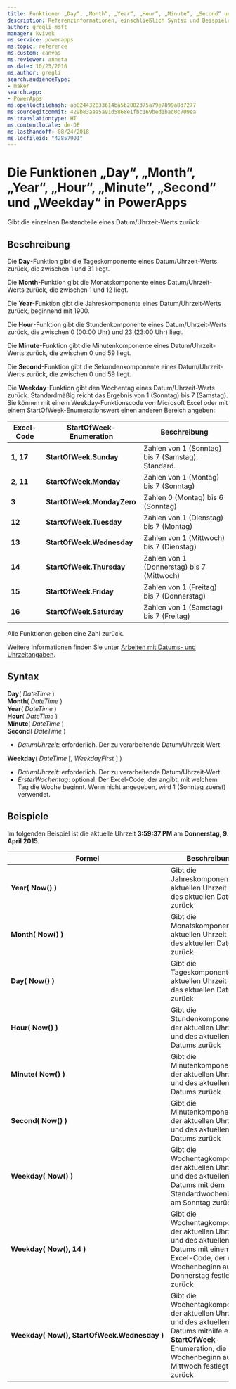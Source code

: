 ```yaml
---
title: Funktionen „Day“, „Month“, „Year“, „Hour“, „Minute“, „Second“ und „Weekday“ | Microsoft-Dokumentation
description: Referenzinformationen, einschließlich Syntax und Beispielen, für die Funktionen „Day“, „Month“, „Year“, „Hour“, „Minute“, „Second“ und „Weekday“ in PowerApps
author: gregli-msft
manager: kvivek
ms.service: powerapps
ms.topic: reference
ms.custom: canvas
ms.reviewer: anneta
ms.date: 10/25/2016
ms.author: gregli
search.audienceType:
- maker
search.app:
- PowerApps
ms.openlocfilehash: ab824432833614ba5b2002375a79e7899a8d7277
ms.sourcegitcommit: 429b83aaa5a91d5868e1fbc169bed1bac0c709ea
ms.translationtype: HT
ms.contentlocale: de-DE
ms.lasthandoff: 08/24/2018
ms.locfileid: "42857901"
---
```

# <a name="day-month-year-hour-minute-second-and-weekday-functions-in-powerapps"></a>Die Funktionen „Day“, „Month“, „Year“, „Hour“, „Minute“, „Second“ und „Weekday“ in PowerApps
Gibt die einzelnen Bestandteile eines Datum/Uhrzeit-Werts zurück

## <a name="description"></a>Beschreibung
Die **Day**-Funktion gibt die Tageskomponente eines Datum/Uhrzeit-Werts zurück, die zwischen 1 und 31 liegt.

Die **Month**-Funktion gibt die Monatskomponente eines Datum/Uhrzeit-Werts zurück, die zwischen 1 und 12 liegt.

Die **Year**-Funktion gibt die Jahreskomponente eines Datum/Uhrzeit-Werts zurück, beginnend mit 1900.

Die **Hour**-Funktion gibt die Stundenkomponente eines Datum/Uhrzeit-Werts zurück, die zwischen 0 (00:00 Uhr) und 23 (23:00 Uhr) liegt.

Die **Minute**-Funktion gibt die Minutenkomponente eines Datum/Uhrzeit-Werts zurück, die zwischen 0 und 59 liegt.

Die **Second**-Funktion gibt die Sekundenkomponente eines Datum/Uhrzeit-Werts zurück, die zwischen 0 und 59 liegt.

Die **Weekday**-Funktion gibt den Wochentag eines Datum/Uhrzeit-Werts zurück.  Standardmäßig reicht das Ergebnis von 1 (Sonntag) bis 7 (Samstag).  Sie können mit einem Weekday-Funktionscode von Microsoft Excel oder mit einem StartOfWeek-Enumerationswert einen anderen Bereich angeben:

| Excel-Code | StartOfWeek-Enumeration | Beschreibung |
| --- | --- | --- |
| **1**, **17** |**StartOfWeek.Sunday** |Zahlen von 1 (Sonntag) bis 7 (Samstag).  Standard. |
| **2**, **11** |**StartOfWeek.Monday** |Zahlen von 1 (Montag) bis 7 (Sonntag) |
| **3** |**StartOfWeek.MondayZero** |Zahlen 0 (Montag) bis 6 (Sonntag) |
| **12** |**StartOfWeek.Tuesday** |Zahlen von 1 (Dienstag) bis 7 (Montag) |
| **13** |**StartOfWeek.Wednesday** |Zahlen von 1 (Mittwoch) bis 7 (Dienstag) |
| **14** |**StartOfWeek.Thursday** |Zahlen von 1 (Donnerstag) bis 7 (Mittwoch) |
| **15** |**StartOfWeek.Friday** |Zahlen von 1 (Freitag) bis 7 (Donnerstag) |
| **16** |**StartOfWeek.Saturday** |Zahlen von 1 (Samstag) bis 7 (Freitag) |

Alle Funktionen geben eine Zahl zurück.

Weitere Informationen finden Sie unter [Arbeiten mit Datums- und Uhrzeitangaben](../show-text-dates-times.md).

## <a name="syntax"></a>Syntax
**Day**( *DateTime* )<br>**Month**( *DateTime* )<br>**Year**( *DateTime* )<br>**Hour**( *DateTime* )<br>**Minute**( *DateTime* )<br>**Second**( *DateTime* )

* *DatumUhrzeit*: erforderlich.  Der zu verarbeitende Datum/Uhrzeit-Wert  

**Weekday**( *DateTime* [, *WeekdayFirst* ] )<br>

* *DatumUhrzeit*: erforderlich.  Der zu verarbeitende Datum/Uhrzeit-Wert 
* *ErsterWochentag*: optional.  Der Excel-Code, der angibt, mit welchem Tag die Woche beginnt.  Wenn nicht angegeben, wird 1 (Sonntag zuerst) verwendet.

## <a name="examples"></a>Beispiele
Im folgenden Beispiel ist die aktuelle Uhrzeit **3:59:37 PM** am **Donnerstag, 9. April 2015**.

| Formel | Beschreibung | Ergebnis |
| --- | --- | --- |
| **Year(&nbsp;Now()&nbsp;)** |Gibt die Jahreskomponente der aktuellen Uhrzeit und des aktuellen Datums zurück |2015 |
| **Month(&nbsp;Now()&nbsp;)** |Gibt die Monatskomponente der aktuellen Uhrzeit und des aktuellen Datums zurück |4 |
| **Day(&nbsp;Now()&nbsp;)** |Gibt die Tageskomponente der aktuellen Uhrzeit und des aktuellen Datums zurück |9 |
| **Hour(&nbsp;Now()&nbsp;)** |Gibt die Stundenkomponente der aktuellen Uhrzeit und des aktuellen Datums zurück |15 |
| **Minute(&nbsp;Now()&nbsp;)** |Gibt die Minutenkomponente der aktuellen Uhrzeit und des aktuellen Datums zurück |59 |
| **Second(&nbsp;Now()&nbsp;)** |Gibt die Minutenkomponente der aktuellen Uhrzeit und des aktuellen Datums zurück |37 |
| **Weekday(&nbsp;Now()&nbsp;)** |Gibt die Wochentagkomponente der aktuellen Uhrzeit und des aktuellen Datums mit dem Standardwochenbeginn am Sonntag zurück |5 |
| **Weekday(&nbsp;Now(),&nbsp;14&nbsp;)** |Gibt die Wochentagkomponente der aktuellen Uhrzeit und des aktuellen Datums mit einem Excel-Code, der den Wochenbeginn auf Donnerstag festlegt, zurück |1 |
| **Weekday(&nbsp;Now(),&nbsp;StartOfWeek.Wednesday&nbsp;)** |Gibt die Wochentagkomponente der aktuellen Uhrzeit und des aktuellen Datums mithilfe einer **StartOfWeek**-Enumeration, die den Wochenbeginn auf Mittwoch festlegt, zurück |2 |

